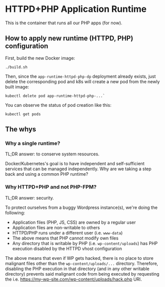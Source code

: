 # HTTPD+PHP Application Runtime

This is the container that runs all our PHP apps (for now).



## How to apply new runtime (HTTPD, PHP) configuration

First, build the new Docker image:
```
./build.sh
```

Then, since the `app-runtime-httpd-php-dp` deployment already exists, just delete
the corresponding pod and k8s will create a new pod from the newly built image:
```
kubectl delete pod app-runtime-httpd-php-...`
```

You can observe the status of pod creation like this:
```
kubectl get pods
```



## The whys



### Why a single runtime?

TL;DR answer: to conserve system resources.

Docker/Kubernetes's goal is to have independent and self-sufficient services that
can be managed independently. Why are we taking a step back and using a common PHP
runtime?



### Why HTTPD+PHP and not PHP-FPM?

TL;DR answer: security.

To protect ourselves from a buggy Wordpress instance(s), we're doing the following:
- Application files (PHP, JS, CSS) are owned by a regular user
- Application files are non-writable to others
- HTTPD/PHP runs under a different user (i.e. `www-data`)
- The above means that PHP cannot modify own files
- Any directory that is writable by PHP (i.e. `wp-content/uploads`) has PHP execution disabled by the HTTPD vhost configuration

The above means that even if WP gets hacked, there is no place to store
malignant files other than the `wp-content/uploads/...` directory.
Therefore, disabling the PHP execution in that directory (and in any other
writable directory) prevents said malignant code from being executed by
requesting the i.e. https://my-wp-site.com/wp-content/uploads/hack.php URI.
